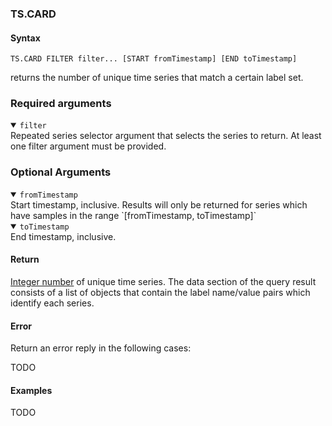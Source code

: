 ### TS.CARD

#### Syntax

```
TS.CARD FILTER filter... [START fromTimestamp] [END toTimestamp]
```
returns the number of unique time series that match a certain label set.

### Required arguments

<details open><summary><code>filter</code></summary>
Repeated series selector argument that selects the series to return. At least one filter argument must be provided.
</details>

### Optional Arguments
<details open><summary><code>fromTimestamp</code></summary>
Start timestamp, inclusive. Results will only be returned for series which have samples in the range `[fromTimestamp, toTimestamp]`
</details>
<details open><summary><code>toTimestamp</code></summary>
End timestamp, inclusive.
</details>

#### Return

[Integer number](https://redis.io/docs/reference/protocol-spec#resp-integers) of unique time series.
The data section of the query result consists of a list of objects that contain the label name/value pairs which identify
each series.


#### Error

Return an error reply in the following cases:

TODO

#### Examples
TODO